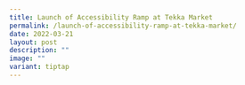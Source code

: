 ```yaml
---
title: Launch of Accessibility Ramp at Tekka Market
permalink: /launch-of-accessibility-ramp-at-tekka-market/
date: 2022-03-21
layout: post
description: ""
image: ""
variant: tiptap
---
```

